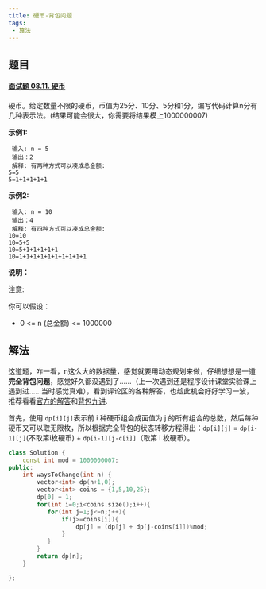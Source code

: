 ```yaml
---
title: 硬币-背包问题
tags:
 - 算法
---
```


## 题目

#### [面试题 08.11. 硬币](https://leetcode-cn.com/problems/coin-lcci/)

硬币。给定数量不限的硬币，币值为25分、10分、5分和1分，编写代码计算n分有几种表示法。(结果可能会很大，你需要将结果模上1000000007)

**示例1:**

```
 输入: n = 5
 输出：2
 解释: 有两种方式可以凑成总金额:
5=5
5=1+1+1+1+1
```

**示例2:**

```
 输入: n = 10
 输出：4
 解释: 有四种方式可以凑成总金额:
10=10
10=5+5
10=5+1+1+1+1+1
10=1+1+1+1+1+1+1+1+1+1
```

**说明：**

注意:

你可以假设：

- 0 <= n (总金额) <= 1000000

## 解法

这道题，咋一看，n这么大的数据量，感觉就要用动态规划来做，仔细想想是一道**完全背包问题**，感觉好久都没遇到了……（上一次遇到还是程序设计课堂实验课上遇到过……当时感觉真难），看到评论区的各种解答，也趁此机会好好学习一波，推荐看看[官方的解答](https://leetcode-cn.com/problems/coin-lcci/solution/ying-bi-by-leetcode-solution/)和[背包九讲](https://www.cnblogs.com/jbelial/articles/2116074.html).

首先，使用 `dp[i][j]`表示前 i 种硬币组会成面值为 j 的所有组合的总数，然后每种硬币又可以取无限枚，所以根据完全背包的状态转移方程得出：`dp[i][j]` = `dp[i-1][j]`(不取第i枚硬币) + `dp[i-1][j-c[i]]`（取第 i 枚硬币）。

```c++
class Solution {
    const int mod = 1000000007;
public:
    int waysToChange(int n) {
        vector<int> dp(n+1,0);
        vector<int> coins = {1,5,10,25};
        dp[0] = 1;
        for(int i=0;i<coins.size();i++){
           for(int j=1;j<=n;j++){
               if(j>=coins[i]){
                   dp[j] = (dp[j] + dp[j-coins[i]])%mod;
               }  
           } 
        }
        return dp[n];
    }

};
```

